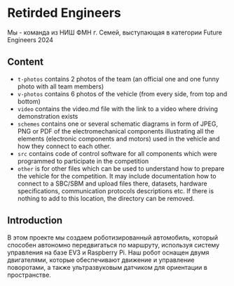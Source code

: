 Retirded Engineers
====

Мы - команда из НИШ ФМН г. Семей, выступающая в категории Future Engineers 2024

## Content

* `t-photos` contains 2 photos of the team (an official one and one funny photo with all team members)
* `v-photos` contains 6 photos of the vehicle (from every side, from top and bottom)
* `video` contains the video.md file with the link to a video where driving demonstration exists
* `schemes` contains one or several schematic diagrams in form of JPEG, PNG or PDF of the electromechanical components illustrating all the elements (electronic components and motors) used in the vehicle and how they connect to each other.
* `src` contains code of control software for all components which were programmed to participate in the competition
* `other` is for other files which can be used to understand how to prepare the vehicle for the competition. It may include documentation how to connect to a SBC/SBM and upload files there, datasets, hardware specifications, communication protocols descriptions etc. If there is nothing to add to this location, the directory can be removed.

## Introduction

В этом проекте мы создаем роботизированный автомобиль, который способен автономно передвигаться по маршруту, используя систему управления на базе EV3 и Raspberry Pi. Наш робот оснащен двумя двигателями, которые обеспечивают движение и управление поворотами, а также ультразвуковым датчиком для ориентации в пространстве.

